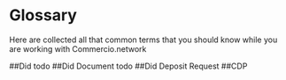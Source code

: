 # Glossary
Here are collected all that common terms that you should know while you are working with Commercio.network

##Did 
todo
##Did Document 
todo
##Did Deposit Request
##CDP
